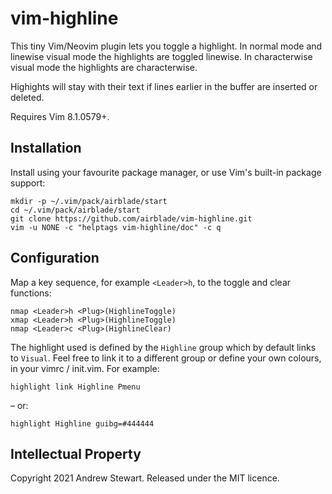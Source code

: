 # vim-highline

This tiny Vim/Neovim plugin lets you toggle a highlight.  In normal mode and linewise visual mode the highlights are toggled linewise.  In characterwise visual mode the highlights are characterwise.

Highights will stay with their text if lines earlier in the buffer are inserted or deleted.

Requires Vim 8.1.0579+.


## Installation

Install using your favourite package manager, or use Vim's built-in package support:

```
mkdir -p ~/.vim/pack/airblade/start
cd ~/.vim/pack/airblade/start
git clone https://github.com/airblade/vim-highline.git
vim -u NONE -c "helptags vim-highline/doc" -c q
```


## Configuration

Map a key sequence, for example `<Leader>h`, to the toggle and clear functions:

```viml
nmap <Leader>h <Plug>(HighlineToggle)
xmap <Leader>h <Plug>(HighlineToggle)
nmap <Leader>c <Plug>(HighlineClear)
```

The highlight used is defined by the `Highline` group which by default links to `Visual`.  Feel free to link it to a different group or define your own colours, in your vimrc / init.vim.  For example:

```viml
highlight link Highline Pmenu
```

– or:

```viml
highlight Highline guibg=#444444
```


## Intellectual Property

Copyright 2021 Andrew Stewart. Released under the MIT licence.
